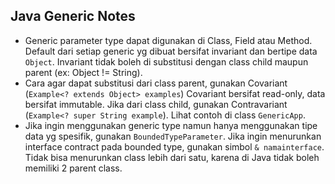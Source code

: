 ## Java Generic Notes

* Generic parameter type dapat digunakan di Class, Field atau Method. Default dari setiap generic yg dibuat bersifat invariant dan bertipe data `Object`. Invariant tidak boleh di substitusi dengan class child maupun parent (ex: Object != String).
* Cara agar dapat substitusi dari class parent, gunakan Covariant (`Example<? extends Object> examples`) Covariant bersifat read-only, data bersifat immutable. Jika dari class child, gunakan Contravariant (`Example<? super String example`). Lihat contoh di class `GenericApp`.
* Jika ingin menggunakan generic type namun hanya menggunakan tipe data yg spesifik, gunakan `BoundedTypeParameter`. Jika ingin menurunkan interface contract pada bounded type, gunakan simbol `& namainterface`. Tidak bisa menurunkan class lebih dari satu, karena di Java tidak boleh memiliki 2 parent class.